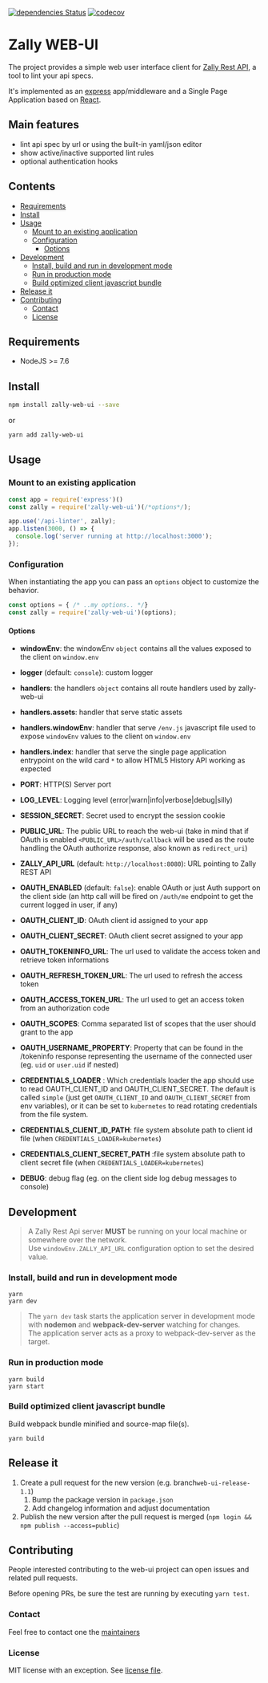 [![dependencies Status](https://david-dm.org/zalando/zally-web-ui/status.svg)](https://david-dm.org/zalando/zally-web-ui)
[![codecov](https://codecov.io/gh/zalando/zally-web-ui/branch/master/graph/badge.svg)](https://codecov.io/gh/zalando/zally-web-ui)

Zally WEB-UI
============

The project provides a simple web user interface client for [Zally Rest API](https://github.com/zalando/zally), a tool to lint your api specs.

It's implemented as an [express](https://expressjs.com/) app/middleware and a Single Page Application based on [React](https://facebook.github.io/react/). 


## Main features

* lint api spec by url or using the built-in yaml/json editor
* show active/inactive supported lint rules
* optional authentication hooks

<!-- START doctoc generated TOC please keep comment here to allow auto update -->
<!-- DON'T EDIT THIS SECTION, INSTEAD RE-RUN doctoc TO UPDATE -->
## Contents

- [Requirements](#requirements)
- [Install](#install)
- [Usage](#usage)
  - [Mount to an existing application](#mount-to-an-existing-application)
  - [Configuration](#configuration)
    - [Options](#options)
- [Development](#development)
  - [Install, build and run in development mode](#install-build-and-run-in-development-mode)
  - [Run in production mode](#run-in-production-mode)
  - [Build optimized client javascript bundle](#build-optimized-client-javascript-bundle)
- [Release it](#release-it)
- [Contributing](#contributing)
  - [Contact](#contact)
  - [License](#license)

<!-- END doctoc generated TOC please keep comment here to allow auto update -->

## Requirements

* NodeJS >= 7.6

## Install

```bash
npm install zally-web-ui --save
```
or 
```bash
yarn add zally-web-ui
```

## Usage

### Mount to an existing application

```js
const app = require('express')()
const zally = require('zally-web-ui')(/*options*/);

app.use('/api-linter', zally);
app.listen(3000, () => {
  console.log('server running at http://localhost:3000');
});
```

### Configuration

When instantiating the app you can pass an `options` object to customize the behavior. 

```js
const options = { /* ..my options.. */}
const zally = require('zally-web-ui')(options);
```

#### Options

* **windowEnv**: the windowEnv `object` contains all the values exposed to the client on `window.env` 
* **logger** (default: `console`): custom logger
* **handlers**: the handlers `object` contains all route handlers used by zally-web-ui
* **handlers.assets**: handler that serve static assets
* **handlers.windowEnv**: handler that serve `/env.js` javascript file used to expose `windowEnv` values to the client on `window.env`
* **handlers.index**: handler that serve the single page application entrypoint on the wild card `*` to allow HTML5 History API working as expected

* **PORT**: HTTP(S) Server port
* **LOG_LEVEL**: Logging level (error|warn|info|verbose|debug|silly)
* **SESSION_SECRET**: Secret used to encrypt the session cookie
* **PUBLIC_URL**: The public URL to reach the web-ui (take in mind that if OAuth is enabled `<PUBLIC_URL>/auth/callback` will be used as the route handling the OAuth authorize response, also known as `redirect_uri`)

* **ZALLY_API_URL** (default: `http://localhost:8080`): URL pointing to Zally REST API

* **OAUTH_ENABLED** (default: `false`): enable OAuth or just Auth support on the client side (an http call will be fired on `/auth/me` endpoint to get the current logged in user, if any)
* **OAUTH_CLIENT_ID**: OAuth client id assigned to your app
* **OAUTH_CLIENT_SECRET**: OAuth client secret assigned to your app
* **OAUTH_TOKENINFO_URL**: The url used to validate the access token and retrieve token informations
* **OAUTH_REFRESH_TOKEN_URL**: The url used to refresh the access token
* **OAUTH_ACCESS_TOKEN_URL**: The url used to get an access token from an authorization code
* **OAUTH_SCOPES**: Comma separated list of scopes that the user should grant to the app
* **OAUTH_USERNAME_PROPERTY**: Property that can be found in the /tokeninfo response representing the username of the connected user (eg. `uid` or `user.uid` if nested)

* **CREDENTIALS_LOADER** : Which credentials loader the app should use to read OAUTH_CLIENT_ID and OAUTH_CLIENT_SECRET. The default is called `simple` (just get `OAUTH_CLIENT_ID` and `OAUTH_CLIENT_SECRET` from env variables),
  or it can be set to `kubernetes` to read rotating credentials from the file system.
* **CREDENTIALS_CLIENT_ID_PATH**: file system absolute path to client id file (when `CREDENTIALS_LOADER=kubernetes`)
* **CREDENTIALS_CLIENT_SECRET_PATH** :file system absolute path to client secret file (when `CREDENTIALS_LOADER=kubernetes`)

* **DEBUG**: debug flag (eg. on the client side log debug messages to console)


## Development

> A Zally Rest Api server **MUST** be running on your local machine or somewhere over the network. <br>
 Use `windowEnv.ZALLY_API_URL` configuration option to set the desired value.

### Install, build and run in development mode

```
yarn
yarn dev
```

> The `yarn dev` task starts the application server in development mode with **nodemon** and **webpack-dev-server** watching for changes.<br>
  The application server acts as a proxy to webpack-dev-server as the target.

### Run in production mode

```
yarn build
yarn start
```

### Build optimized client javascript bundle

Build webpack bundle minified and source-map file(s).

```
yarn build
```

## Release it

1. Create a pull request for the new version (e.g. branch`web-ui-release-1.1`)
    1. Bump the package version in `package.json`
    1. Add changelog information and adjust documentation
1. Publish the new version after the pull request is merged (`npm login && npm publish --access=public`)

## Contributing

People interested contributing to the web-ui project can open issues and related pull requests. 

Before opening PRs, be sure the test are running by executing `yarn test`.

### Contact

Feel free to contact one the [maintainers](MAINTAINERS)

### License

MIT license with an exception. See [license file](LICENSE).
